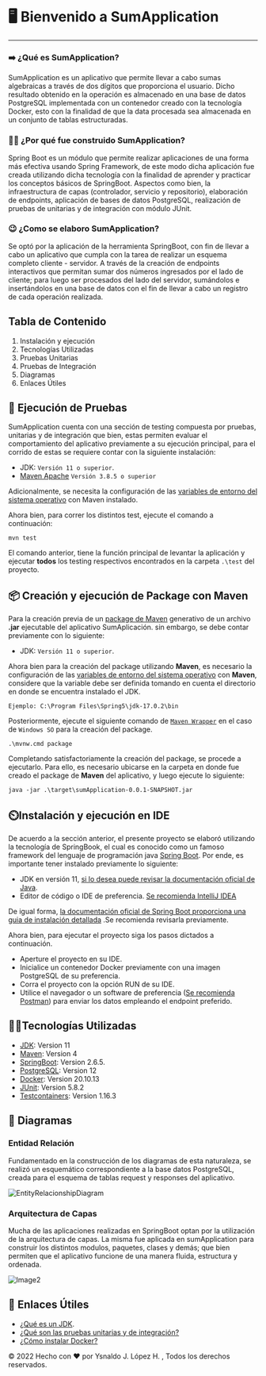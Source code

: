 # 🖥️ Bienvenido a SumApplication

***

### :arrow_right: ¿Qué es SumApplication?

SumApplication es un aplicativo que permite llevar a cabo sumas
algebraicas a través de dos dígitos que proporciona el usuario.
Dicho resultado obtenido en la operación es almacenado en una base de
datos PostgreSQL implementada con un contenedor creado con la tecnología Docker,
esto con la finalidad de que la data procesada sea almacenada en un conjunto
de tablas estructuradas.

### 🤷‍♀️ ¿Por qué fue construido SumApplication?

Spring Boot es un módulo que permite realizar aplicaciones de una forma más efectiva
usando Spring Framework, de este modo dicha aplicación fue creada utilizando dicha tecnología
con la finalidad de aprender y practicar los conceptos básicos de SpringBoot.
Aspectos como bien, la infraestructura de capas (controlador, servicio y
repositorio), elaboración de endpoints, aplicación de bases de datos PostgreSQL,
realización de pruebas de unitarias y de integración con módulo JUnit.

### 😉 ¿Como se elaboro SumApplication?

Se optó por la aplicación de la herramienta SpringBoot, con fin de llevar a cabo un
aplicativo que cumpla con la tarea de realizar un esquema completo cliente - servidor.
A través de la creación de endpoints interactivos que permitan sumar dos números ingresados
por el lado de cliente; para luego ser procesados del lado del servidor, sumándolos e insertándolos
en una base de datos con el fin de llevar a cabo un registro de cada operación realizada.

## Tabla de Contenido

1. Instalación y ejecución
2. Tecnologías Utilizadas
3. Pruebas Unitarias
4. Pruebas de Integración
5. Diagramas 
6. Enlaces Útiles

## 🧪 Ejecución de Pruebas

SumApplication cuenta con una sección de testing compuesta por pruebas, unitarias y de integración que bien, estas permiten evaluar el comportamiento del aplicativo previamente a su ejecución principal, para el corrido de estas se requiere contar con la siguiente instalación: 

* JDK: `Versión 11 o superior`.
* [Maven Apache](https://maven.apache.org/download.cgi) `Versión 3.8.5 o superior`

Adicionalmente, se necesita la configuración de las [variables de entorno del sistema operativo](https://programmerclick.com/article/27401862932/) con Maven instalado. 

Ahora bien, para correr los distintos test, ejecute el comando a continuación: 

    mvn test 

El comando anterior, tiene la función principal de levantar la aplicación y ejecutar **todos** los testing respectivos
encontrados en la carpeta `.\test` del proyecto.

## 📦 Creación y ejecución de Package con Maven

Para la creación previa de un [package de Maven](https://www.vogella.com/tutorials/ApacheMaven/article.html#:~:text=To%20build%20a%20Maven%20project,as%20parameter%20to%20this%20command.) generativo de un archivo **.jar** ejecutable del aplicativo SumAplicación. sin embargo, se debe contar previamente con lo siguiente: 

* JDK: `Versión 11 o superior`. 

Ahora bien para la creación del package utilizando **Maven**, es necesario la configuración de las [variables de entorno del sistema operativo](https://programmerclick.com/article/27401862932/) con **Maven**, considere que la variable debe ser definida tomando en cuenta el directorio en donde se encuentra instalado el JDK. 

  `Ejemplo: C:\Program Files\Spring5\jdk-17.0.2\bin`
  
Posteriormente, ejecute el siguiente comando de [`Maven Wrapper`](https://github.com/takari/maven-wrapper) en el caso de `Windows SO` para la creación del package. 

    .\mvnw.cmd package 

Completando satisfactoriamente la creación del package, se procede a ejecutarlo. Para ello, es necesario ubicarse en la carpeta en donde fue creado el package de **Maven** del aplicativo, y luego ejecute lo siguiente:

    java -jar .\target\sumApplication-0.0.1-SNAPSHOT.jar

## ⏲️Instalación y ejecución en IDE

De acuerdo a la sección anterior, el presente proyecto se elaboró utilizando la
tecnología de SpringBook, el cual es conocido como un famoso framework del lenguaje
de programación java [Spring Boot](https://spring.io/projects/spring-boot#overview). Por ende,
es importante tener instalado previamente lo siguiente:

* JDK en versión 11, [si lo desea puede revisar la
  documentación oficial de Java](https://www.java.com/es/download/help/windows_manual_download.html).
* Editor de código o IDE de preferencia. [Se recomienda IntelliJ IDEA](https://www.jetbrains.com/es-es/idea/)

De igual forma, [la documentación oficial de Spring Boot proporciona una guia de instalación
detallada](https://docs.spring.io/spring-boot/docs/current-SNAPSHOT/reference/html/getting-started.html#getting-started.first-application)
.Se recomienda revisarla previamente.

Ahora bien, para ejecutar el proyecto siga los pasos dictados a continuación.

* Aperture el proyecto en su IDE.
* Inicialice un contenedor Docker previamente con una imagen PostgreSQL de su preferencia.
* Corra el proyecto con la opción RUN de su IDE.
* Utilice el navegador o un software de preferencia ([Se recomienda Postman](https://www.postman.com/))
  para enviar los datos empleando el endpoint preferido.

## 🧑‍💻Tecnologías Utilizadas

* [JDK](https://www.oracle.com/co/java/technologies/javase/javase8-archive-downloads.html): Version 11
* [Maven](https://maven.apache.org/): Version 4
* [SpringBoot](https://spring.io/projects/spring-boot): Version 2.6.5.
* [PostgreSQL](https://www.postgresql.org/): Version 12
* [Docker](https://www.docker.com/): Version 20.10.13
* [JUnit](https://junit.org/junit5/): Version 5.8.2
* [Testcontainers](https://www.testcontainers.org/): Version 1.16.3

## 🔀 Diagramas 

### Entidad Relación 
Fundamentado en la construcción de los diagramas de esta naturaleza, se realizó un esquemático correspondiente a la base datos PostgreSQL, creada para el esquema de tablas request y responses del aplicativo. 

![EntityRelacionshipDiagram](https://i.ibb.co/hm0QStr/Sum-Application-Diagrams-drawio-1.jpg)

### Arquitectura de Capas 
Mucha de las aplicaciones realizadas en SpringBoot optan por la utilización de la arquitectura de capas. La misma fue aplicada en sumApplication para construir los distintos modulos, paquetes, clases y demás; que bien permiten que el aplicativo funcione de una manera fluida, estructura y ordenada. 

![Image2](https://i.ibb.co/Fqc5zhV/Sum-Application-Diagrams-Layer-Architecture-drawio-1.jpg)

## :page_with_curl: Enlaces Útiles
 
* [¿Qué es un JDK](https://www.ibm.com/docs/es/i/7.3?topic=platform-java-development-kit).
* [¿Qué son las pruebas unitarias y de integración?](https://cleventy.com/pruebas-de-unidad-e-integracion-en-un-proyecto-spring-boot/)
* [¿Cómo instalar Docker?](https://www.docker.com/get-started/)

&copy; 2022 Hecho con ❤️ por Ysnaldo J. López H. , Todos los derechos reservados.   